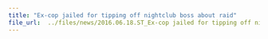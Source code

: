 ```yaml
---
title: "Ex-cop jailed for tipping off nightclub boss about raid"
file_url:  ../files/news/2016.06.18.ST_Ex-cop jailed for tipping off nightclub boss about raid.pdf
---
```

